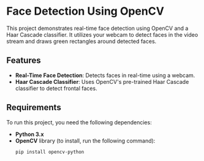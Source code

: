 # Face Detection Using OpenCV

This project demonstrates real-time face detection using OpenCV and a Haar Cascade classifier. It utilizes your webcam to detect faces in the video stream and draws green rectangles around detected faces.

## Features
- **Real-Time Face Detection**: Detects faces in real-time using a webcam.
- **Haar Cascade Classifier**: Uses OpenCV's pre-trained Haar Cascade classifier to detect frontal faces.

## Requirements
To run this project, you need the following dependencies:
- **Python 3.x**
- **OpenCV** library (to install, run the following command):
  ```bash
  pip install opencv-python
